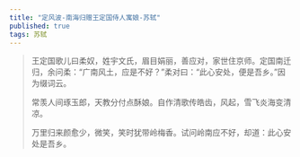 ```yaml
---
title: "定风波-南海归赠王定国侍人寓娘-苏轼"
published: true
tags: 苏轼
---
```


> 王定国歌儿曰柔奴，姓宇文氏，眉目娟丽，善应对，家世住京师。定国南迁归，余问柔：“广南风土，应是不好？”柔对曰：“此心安处，便是吾乡。”因为缀词云。
> 
> 常羡人间琢玉郎，天教分付点酥娘。自作清歌传皓齿，风起，雪飞炎海变清凉。
>
> 万里归来颜愈少，微笑，笑时犹带岭梅香。试问岭南应不好，却道：此心安处是吾乡。
